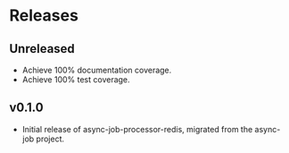 # Releases

## Unreleased

  - Achieve 100% documentation coverage.
  - Achieve 100% test coverage.

## v0.1.0

  - Initial release of async-job-processor-redis, migrated from the async-job project.
